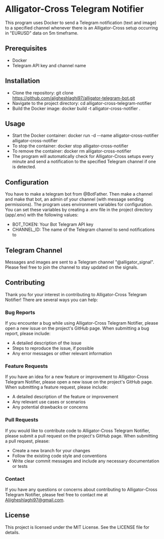 # Alligator-Cross Telegram Notifier
This program uses Docker to send a Telegram notification (text and image) to a specified channel whenever there is an Alligator-Cross setup occurring in "EURUSD" data on 5m timeframe.

## Prerequisites
* Docker
* Telegram API key and channel name
## Installation
* Clone the repository: git clone https://github.com/aligheshlaghi97/alligator-telegram-bot.git
* Navigate to the project directory: cd alligator-cross-telegram-notifier
* Build the Docker image: docker build -t alligator-cross-notifier .
## Usage
* Start the Docker container: docker run -d --name alligator-cross-notifier alligator-cross-notifier
* To stop the container: docker stop alligator-cross-notifier
* To remove the container: docker rm alligator-cross-notifier
* The program will automatically check for Alligator-Cross setups every minute and send a notification to the specified Telegram channel if one is detected.

## Configuration
You have to make a telegram bot from @BotFather. Then make a channel and make that bot, an admin of your channel (with message sending permissions). The program uses environment variables for configuration. You can set these variables by creating a .env file in the project directory (app/.env) with the following values:

* BOT_TOKEN: Your Bot Telegram API key 
* CHANNEL_ID: The name of the Telegram channel to send notifications to

## Telegram Channel
Messages and images are sent to a Telegram channel "@alligator_signal". Please feel free to join the channel to stay updated on the signals.

## Contributing
Thank you for your interest in contributing to Alligator-Cross Telegram Notifier! There are several ways you can help:

### Bug Reports
If you encounter a bug while using Alligator-Cross Telegram Notifier, please open a new issue on the project's GitHub page. When submitting a bug report, please include:

* A detailed description of the issue
* Steps to reproduce the issue, if possible
* Any error messages or other relevant information
### Feature Requests 
If you have an idea for a new feature or improvement to Alligator-Cross Telegram Notifier, please open a new issue on the project's GitHub page. When submitting a feature request, please include:

* A detailed description of the feature or improvement
* Any relevant use cases or scenarios
* Any potential drawbacks or concerns
### Pull Requests

If you would like to contribute code to Alligator-Cross Telegram Notifier, please submit a pull request on the project's GitHub page. When submitting a pull request, please:

* Create a new branch for your changes
* Follow the existing code style and conventions
* Write clear commit messages and include any necessary documentation or tests

### Contact
If you have any questions or concerns about contributing to Alligator-Cross Telegram Notifier, please feel free to contact me at Aliigheshlaghi97@gmail.com.







## License
This project is licensed under the MIT License. See the LICENSE file for details.



